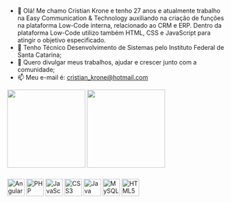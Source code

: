 - 👋 Olá! Me chamo Cristian Krone e tenho 27 anos e atualmente trabalho na Easy Communication & Technology auxiliando na criação de funções na plataforma Low-Code interna, relacionado ao CRM e ERP. Dentro da plataforma Low-Code utilizo também HTML, CSS e JavaScript para atingir o objetivo especificado.
- 🌱 Tenho Técnico Desenvolvimento de Sistemas pelo Instituto Federal de Santa Catarina;
- 💞️ Quero divulgar meus trabalhos, ajudar e crescer junto com a comunidade;
- 📫 Meu e-mail é:  cristian_krone@hotmail.com

<div>
  <img height="180em" src="https://github-readme-stats.vercel.app/api?username=ckrone&show_icons=true&theme=dark"/>
  <img height="180em" src="https://github-readme-stats.vercel.app/api/top-langs/?username=ckrone&layout=compact&theme=dark"/>
</div>

  <h3></h3>
<div style="display: inline-block">
  <img align="center" heigth="30" width="40" alt="AngularJS" src="https://cdn.jsdelivr.net/gh/devicons/devicon/icons/angularjs/angularjs-original.svg"/>
  <img align="center" heigth="30" width="40" alt="PHP" src="https://cdn.jsdelivr.net/gh/devicons/devicon/icons/php/php-original.svg" />
  <img align="center" heigth="30" width="40" alt="JavaScript" src="https://cdn.jsdelivr.net/gh/devicons/devicon/icons/javascript/javascript-original.svg" />               <img align="center" heigth="30" width="40" alt="CSS3" src="https://cdn.jsdelivr.net/gh/devicons/devicon/icons/css3/css3-original.svg" />
  <img align="center" heigth="30" width="40" alt="Java" src="https://cdn.jsdelivr.net/gh/devicons/devicon/icons/java/java-original.svg" />
  <img align="center" heigth="30" width="40" alt="MySQL" src="https://cdn.jsdelivr.net/gh/devicons/devicon/icons/mysql/mysql-original.svg" />
  <img align="center" heigth="30" width="40" alt="HTML5" src="https://cdn.jsdelivr.net/gh/devicons/devicon/icons/html5/html5-original.svg" />       
          
                                 
</div>
  
<!---
CKrone/CKrone is a ✨ special ✨ repository because its `README.md` (this file) appears on your GitHub profile.
You can click the Preview link to take a look at your changes.
--->

